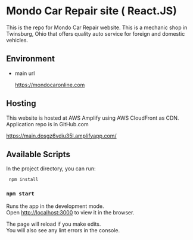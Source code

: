 # Mondo Car Repair site ( React.JS)

This is the repo for Mondo Car Repair website. This is a mechanic shop in Twinsburg, Ohio that offers quality auto service for foreign and domestic vehicles. 

## Environment

* main url

     https://mondocaronline.com


## Hosting

This website is hosted at AWS Amplify using AWS CloudFront as CDN. Application repo is in GitHub.com

<https://main.dosgz6vdiu35l.amplifyapp.com/>

## Available Scripts

In the project directory, you can run:

     npm install

### `npm start`

Runs the app in the development mode.\
Open [http://localhost:3000](http://localhost:3000) to view it in the browser.

The page will reload if you make edits.\
You will also see any lint errors in the console.

